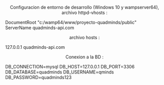 <p align="center"> Configuracion de entorno de desarrollo (Windows 10 y wampserver64), archivo httpd-vhosts :</p>

<p>
<VirtualHost *:80>
	DocumentRoot "c:/wamp64/www/proyecto-quadminds/public"
	ServerName quadminds-api.com
</VirtualHost>
 </p>

<p align="center"> archivo hosts :</p>

127.0.0.1 quadminds-api.com

<p align="center"> Conexion a la BD :</p>
<p>
DB_CONNECTION=mysql
DB_HOST=127.0.0.1
DB_PORT=3306
DB_DATABASE=quadminds
DB_USERNAME=qminds
DB_PASSWORD=quadminds123
    </p>
